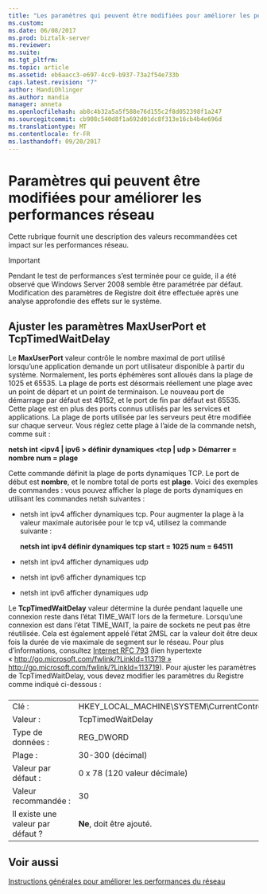 ```yaml
---
title: "Les paramètres qui peuvent être modifiées pour améliorer les performances réseau | Documents Microsoft"
ms.custom: 
ms.date: 06/08/2017
ms.prod: biztalk-server
ms.reviewer: 
ms.suite: 
ms.tgt_pltfrm: 
ms.topic: article
ms.assetid: eb6aacc3-e697-4cc9-b937-73a2f54e733b
caps.latest.revision: "7"
author: MandiOhlinger
ms.author: mandia
manager: anneta
ms.openlocfilehash: ab8c4b32a5a5f588e76d155c2f8d052398f1a247
ms.sourcegitcommit: cb908c540d8f1a692d01dc8f313e16cb4b4e696d
ms.translationtype: MT
ms.contentlocale: fr-FR
ms.lasthandoff: 09/20/2017
---
```

# <a name="settings-that-can-be-modified-to-improve-network-performance"></a>Paramètres qui peuvent être modifiées pour améliorer les performances réseau
Cette rubrique fournit une description des valeurs recommandées cet impact sur les performances réseau.  
  
> [!IMPORTANT]  
>  Pendant le test de performances s’est terminée pour ce guide, il a été observé que Windows Server 2008 semble être paramétrée par défaut. Modification des paramètres de Registre doit être effectuée après une analyse approfondie des effets sur le système.  
  
## <a name="adjust-the-maxuserport-and-tcptimedwaitdelay-settings"></a>Ajuster les paramètres MaxUserPort et TcpTimedWaitDelay  
 Le **MaxUserPort** valeur contrôle le nombre maximal de port utilisé lorsqu’une application demande un port utilisateur disponible à partir du système. Normalement, les ports éphémères sont alloués dans la plage de 1025 et 65535. La plage de ports est désormais réellement une plage avec un point de départ et un point de terminaison. Le nouveau port de démarrage par défaut est 49152, et le port de fin par défaut est 65535. Cette plage est en plus des ports connus utilisés par les services et applications. La plage de ports utilisée par les serveurs peut être modifiée sur chaque serveur. Vous réglez cette plage à l’aide de la commande netsh, comme suit :  
  
 **netsh int \<ipv4 &#124; ipv6 > définir dynamiques \<tcp &#124; udp > Démarrer = nombre num = plage**  
  
 Cette commande définit la plage de ports dynamiques TCP. Le port de début est **nombre**, et le nombre total de ports est **plage**. Voici des exemples de commandes : vous pouvez afficher la plage de ports dynamiques en utilisant les commandes netsh suivantes :  
  
-   netsh int ipv4 afficher dynamiques tcp. Pour augmenter la plage à la valeur maximale autorisée pour le tcp v4, utilisez la commande suivante :  
  
     **netsh int ipv4 définir dynamiques tcp start = 1025 num = 64511**  
  
-   netsh int ipv4 afficher dynamiques udp  
  
-   netsh int ipv6 afficher dynamiques tcp  
  
-   netsh int ipv6 afficher dynamiques udp  
  
 Le **TcpTimedWaitDelay** valeur détermine la durée pendant laquelle une connexion reste dans l’état TIME_WAIT lors de la fermeture. Lorsqu’une connexion est dans l’état TIME_WAIT, la paire de sockets ne peut pas être réutilisée. Cela est également appelé l’état 2MSL car la valeur doit être deux fois la durée de vie maximale de segment sur le réseau. Pour plus d’informations, consultez [Internet RFC 793](http://go.microsoft.com/fwlink/?LinkId=113719) (lien hypertexte « http://go.microsoft.com/fwlink/?LinkId=113719 » http://go.microsoft.com/fwlink/?LinkId=113719). Pour ajuster les paramètres de TcpTimedWaitDelay, vous devez modifier les paramètres du Registre comme indiqué ci-dessous :  
  
###  
  
|||  
|-|-|  
|Clé :|HKEY_LOCAL_MACHINE\SYSTEM\CurrentControlSet\Services\Tcpip\Parameters|  
|Valeur :|TcpTimedWaitDelay|  
|Type de données :|REG_DWORD|  
|Plage :|30-300 (décimal)|  
|Valeur par défaut :|0 x 78 (120 valeur décimale)|  
|Valeur recommandée :|30|  
|Il existe une valeur par défaut ?|**Ne**, doit être ajouté.|  
  
## <a name="see-also"></a>Voir aussi  
 [Instructions générales pour améliorer les performances du réseau](../technical-guides/general-guidelines-for-improving-network-performance.md)